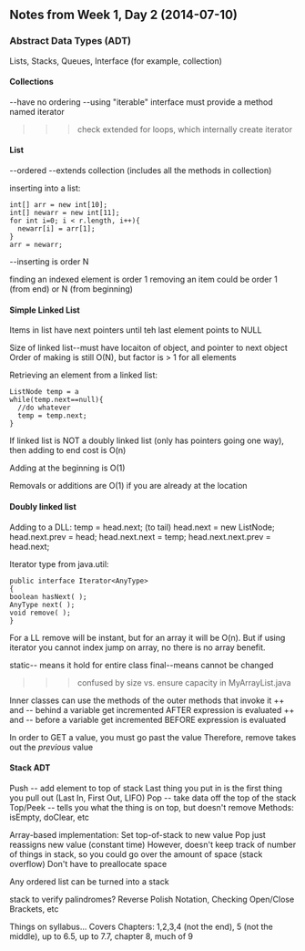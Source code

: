 ## Notes from Week 1, Day 2 (2014-07-10)

### Abstract Data Types (ADT)
Lists, Stacks, Queues, Interface (for example, collection)

#### Collections
--have no ordering
--using "iterable" interface must provide a method named iterator

>>>check extended for loops, which internally create iterator

#### List
--ordered
--extends collection (includes all the methods in collection)


inserting into a list:

    int[] arr = new int[10];
    int[] newarr = new int[11];
    for int i=0; i < r.length, i++){
      newarr[i] = arr[1];
    }
    arr = newarr;

--inserting is order N

finding an indexed element is order 1
removing an item could be order 1 (from end) or N (from beginning)

#### Simple Linked List
Items in list have next pointers until teh last element points to NULL

Size of linked list--must have locaiton of object, and pointer to next object
Order of making is still O(N), but factor is > 1 for all elements

Retrieving an element from a linked list:

    ListNode temp = a
    while(temp.next==null){
      //do whatever
      temp = temp.next;
    }

If linked list is NOT a doubly linked list (only has pointers going one way), then adding to end cost is O(n) 

Adding at the beginning is O(1)

Removals or additions are O(1) if you are already at the location

#### Doubly linked list

Adding to a DLL:
    temp = head.next; (to tail)
    head.next = new ListNode;
    head.next.prev = head;
    head.next.next = temp;
    head.next.next.prev = head.next;


Iterator type from java.util:

    public interface Iterator<AnyType>
    {
    boolean hasNext( );
    AnyType next( );
    void remove( );
    }

For a LL remove will be instant, but for an array it will be O(n). But if using iterator you cannot index jump on array, no there is no array benefit.

static-- means it hold for entire class
final--means cannot be changed


>>> confused by size vs. ensure capacity in MyArrayList.java

Inner classes can use the methods of the outer methods that invoke it
++ and -- behind a variable get incremented AFTER expression is evaluated
++ and -- before a variable get incremented BEFORE expression is evaluated

In order to GET a value, you must go past the value
Therefore, remove takes out the *previous* value

#### Stack ADT
Push -- add element to top of stack
Last thing you put in is the first thing you pull out (Last In, First Out, LIFO)
Pop -- take data off the top of the stack
Top/Peek -- tells you what the thing is on top, but doesn't remove
Methods: isEmpty, doClear, etc

Array-based implementation:
  Set top-of-stack to new value
  Pop just reassigns new value (constant time)
  However, doesn't keep track of number of things in stack, 
    so you could go over the amount of space (stack overflow)
  Don't have to preallocate space

Any ordered list can be turned into a stack

stack to verify palindromes?
Reverse Polish Notation, Checking Open/Close Brackets, etc

Things on syllabus...
Covers Chapters:
1,2,3,4 (not the end), 5 (not the middle), up to 6.5, up to 7.7, chapter 8, much of 9


